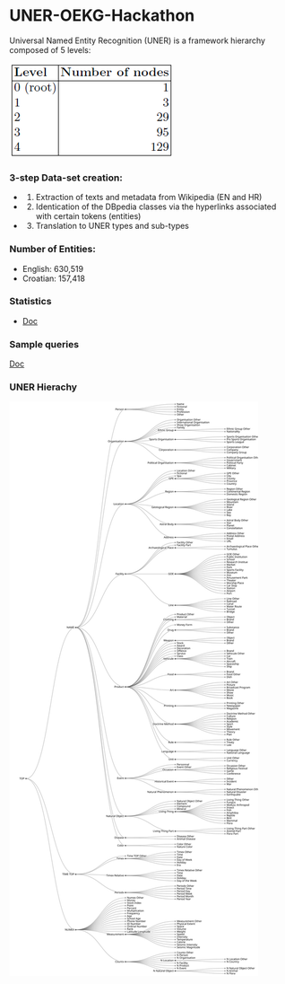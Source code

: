 # UNER-OEKG-Hackathon

Universal Named Entity Recognition (UNER) is a framework hierarchy composed of 5 levels:

![alt text](UNER.png)

### 3-step Data-set creation:

- 1) Extraction of texts and metadata from Wikipedia (EN and HR) 
- 2) Identication of the DBpedia classes via the hyperlinks associated with certain tokens (entities) 
- 3) Translation to UNER types and sub-types

### Number of Entities:

- English: 630,519 
- Croatian: 157,418

### Statistics 
- [Doc](output/README.md)

### Sample queries
[Doc](queries.md)

### UNER Hierachy
![alt text](https://github.com/cleopatra-itn/MIDAS/blob/master/uner-documentation/UNER_scheme_v1.0.svg)
